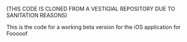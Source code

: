 (THIS CODE IS CLONED FROM A VESTIGIAL REPOSITORY DUE TO SANITATION REASONS)

This is the code for a working beta version for the iOS application for Fooooof
